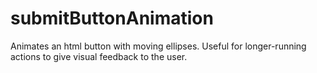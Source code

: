 # submitButtonAnimation
Animates an html button with moving ellipses. Useful for longer-running actions to give visual feedback to the user.
